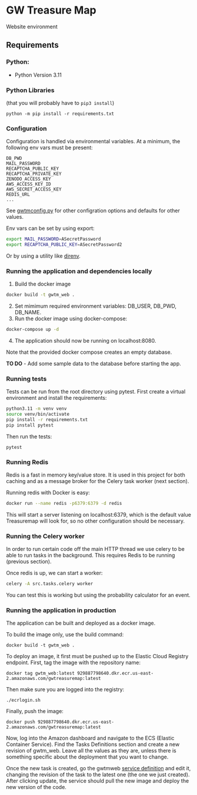 # GW Treasure Map 
Website environment

## Requirements

### Python:
 * Python Version 3.11

### Python Libraries
(that you will probably have to `pip3 install`)

```
python -m pip install -r requirements.txt
```

### Configuration
Configuration is handled via environmental variables. At a minimum, the following env vars must be
present:

    DB_PWD
    MAIL_PASSWORD
    RECAPTCHA_PUBLIC_KEY
    RECAPTCHA_PRIVATE_KEY
    ZENODO_ACCESS_KEY
    AWS_ACCESS_KEY_ID
    AWS_SECRET_ACCESS_KEY
    REDIS_URL
    ...

See [gwtmconfig.py](src/gwtmconfig.py) for other configration options and defaults for other values.

Env vars can be set by using export:

```bash
export MAIL_PASSWORD=ASecretPassword
export RECAPTCHA_PUBLIC_KEY=ASecretPassword2
```
Or by using a utility like [direnv](https://direnv.net).

### Running the application and dependencies locally

1. Build the docker image
```bash
docker build -t gwtm_web .
```
2. Set mimimum required environment variables: DB_USER, DB_PWD, DB_NAME.
3. Run the docker image using docker-compose:
```bash
docker-compose up -d
```
4. The application should now be running on localhost:8080.

Note that the provided docker compose creates an empty database. 

**TO DO** - Add some sample data to the database before starting the app.

### Running tests

Tests can be run from the root directory using pytest. First create a virtual environment and install the requirements:

```bash
python3.11 -m venv venv
source venv/bin/activate
pip install -r requirements.txt
pip install pytest
```

Then run the tests:
```
pytest
```

### Running Redis

Redis is a fast in memory key/value store. It is used in this project for both caching
and as a message broker for the Celery task worker (next section).

Running redis with Docker is easy:

```bash
docker run --name redis -p6379:6379 -d redis
```

This will start a server listening on localhost:6379, which is the default value Treasuremap will
look for, so no other configuration should be necessary.

### Running the Celery worker

In order to run certain code off the main HTTP thread we use celery to be able to run tasks in the background.
This requires Redis to be running (previous section).

Once redis is up, we can start a worker:

```bash
celery -A src.tasks.celery worker
```

You can test this is working but using the probability calculator for an event.


### Running the application in production
The application can be built and deployed as a docker image.

To build the image only, use the build command:

`docker build -t gwtm_web .`

To deploy an image, it first must be pushed up to the Elastic Cloud Registry endpoint. First, tag
the image with the repository name:

`docker tag gwtm_web:latest 929887798640.dkr.ecr.us-east-2.amazonaws.com/gwtreasuremap:latest`

Then make sure you are logged into the registry:

`./ecrlogin.sh`

Finally, push the image:

`docker push 929887798640.dkr.ecr.us-east-2.amazonaws.com/gwtreasuremap:latest`

Now, log into the Amazon dashboard and navigate to the ECS (Elastic Container Service).
Find the Tasks Definitions section and create a new revision of gwtm_web. Leave
all the values as they are, unless there is something specific about the deployment that you want to change.

Once the new task is created, go the gwtmweb [service definition](https://us-east-2.console.aws.amazon.com/ecs/v2/clusters/default/services/gwtmweb/edit?region=us-east-2)
and edit it, changing the revision of the task to the latest one (the one we just created).
After clicking update, the service should pull the new image and deploy the new version of the code.
